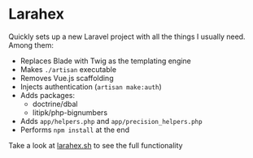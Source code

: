 # Larahex

Quickly sets up a new Laravel project with all the things I usually need. Among them:

* Replaces Blade with Twig as the templating engine
* Makes `./artisan` executable
* Removes Vue.js scaffolding
* Injects authentication (`artisan make:auth`)
* Adds packages:
  * doctrine/dbal
  * litipk/php-bignumbers
* Adds `app/helpers.php` and `app/precision_helpers.php`
* Performs `npm install` at the end

Take a look at [larahex.sh](larahex.sh) to see the full functionality
